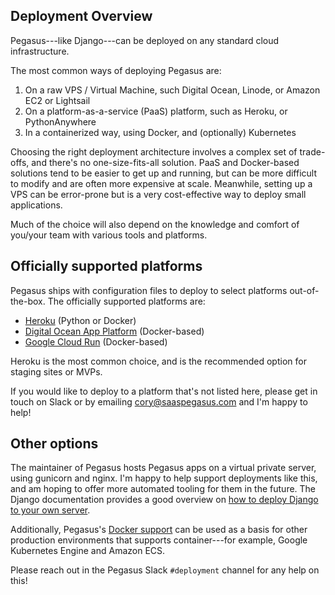 ## Deployment Overview

Pegasus---like Django---can be deployed on any standard cloud infrastructure.

The most common ways of deploying Pegasus are:

1. On a raw VPS / Virtual Machine, such Digital Ocean, Linode, or Amazon EC2 or Lightsail
2. On a platform-as-a-service (PaaS) platform, such as Heroku, or PythonAnywhere
3. In a containerized way, using Docker, and (optionally) Kubernetes

Choosing the right deployment architecture involves a complex set of trade-offs, and there's no one-size-fits-all solution.
PaaS and Docker-based solutions tend to be easier to get up and running, but can be more difficult to modify
and are often more expensive at scale.
Meanwhile, setting up a VPS can be error-prone but is a very cost-effective way to deploy small applications.

Much of the choice will also depend on the knowledge and comfort of you/your team with various tools and platforms.

## Officially supported platforms

Pegasus ships with configuration files to deploy to select platforms out-of-the-box.
The officially supported platforms are:

- [Heroku](/deployment/heroku/) (Python or Docker)
- [Digital Ocean App Platform](/deployment/digital-ocean/) (Docker-based)
- [Google Cloud Run](/deployment/google-cloud/) (Docker-based)

Heroku is the most common choice, and is the recommended option for staging sites or MVPs.

If you would like to deploy to a platform that's not listed here, please get in touch on Slack or by emailing 
cory@saaspegasus.com and I'm happy to help!

## Other options

The maintainer of Pegasus hosts Pegasus apps on a virtual private server, using gunicorn and nginx.
I'm happy to help support deployments like this, and am hoping to offer more automated tooling for them in the future.
The Django documentation provides a good overview on [how to deploy Django to your own server](https://docs.djangoproject.com/en/3.2/howto/deployment/).

Additionally, Pegasus's [Docker support](/docker/) can be used as a basis for other production environments
that supports container---for example, Google Kubernetes Engine and Amazon ECS.

Please reach out in the Pegasus Slack `#deployment` channel for any help on this!
